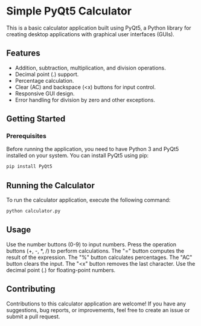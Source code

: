 # Simple PyQt5 Calculator

This is a basic calculator application built using PyQt5, a Python library for creating desktop applications with graphical user interfaces (GUIs).

## Features

- Addition, subtraction, multiplication, and division operations.
- Decimal point (.) support.
- Percentage calculation.
- Clear (AC) and backspace (<x) buttons for input control.
- Responsive GUI design.
- Error handling for division by zero and other exceptions.

## Getting Started

### Prerequisites

Before running the application, you need to have Python 3 and PyQt5 installed on your system. You can install PyQt5 using pip:

```bash
pip install PyQt5
```

## Running the Calculator
To run the calculator application, execute the following command:

```bash
python calculator.py
```
## Usage
Use the number buttons (0-9) to input numbers.
Press the operation buttons (+, -, *, /) to perform calculations.
The "=" button computes the result of the expression.
The "%" button calculates percentages.
The "AC" button clears the input.
The "<x" button removes the last character.
Use the decimal point (.) for floating-point numbers.
## Contributing
Contributions to this calculator application are welcome! If you have any suggestions, bug reports, or improvements, feel free to create an issue or submit a pull request.
